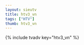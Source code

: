 ```yaml
--- 
layout: sieutv
title: htv3_vn
tags: ["HTV"]
thumb: htv3_vn
---
```

{% include tvadv key="htv3_vn" %}
